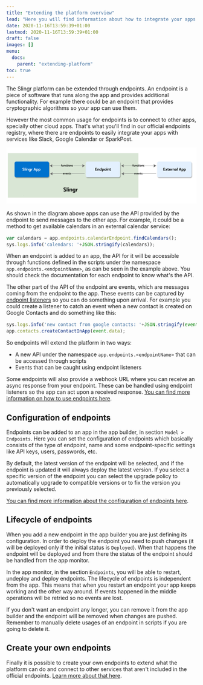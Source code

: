```yaml
---
title: "Extending the platform overview"
lead: "Here you will find information about how to integrate your apps with other apps as well as how to extend the features of the platform."
date: 2020-11-16T13:59:39+01:00
lastmod: 2020-11-16T13:59:39+01:00
draft: false
images: []
menu:
  docs:
    parent: "extending-platform"
toc: true
---
```


The Slingr platform can be extended through endpoints. An endpoint is a piece of software that runs 
along the app and provides additional functionality. For example there could be an endpoint that
provides cryptographic algorithms so your app can use them.

However the most common usage for endpoints is to connect to other apps, specially other cloud apps.
That's what you'll find in our official endpoints registry, where there are endpoints to easily
integrate your apps with services like Slack, Google Calendar or SparkPost.

![Endpoints overview](/images/vendor/extending/endpoints-overview.png)

As shown in the diagram above apps can use the API provided by the endpoint to send messages to
the other app. For example, it could be a method to get available calendars in an external calendar
service:

```js
var calendars = app.endpoints.calendarEndpoint.findCalendars();
sys.logs.info('calendars: '+JSON.stringify(calendars));
```

When an endpoint is added to an app, the API for it will be accessible through functions defined in the scripts under the
namespace `app.endpoints.<endpointName>`, as can be seen in the example above. You should check the
documentation for each endpoint to know what's the API.

The other part of the API of the endpoint are events, which are messages coming from the endpoint
to the app. These events can be captured by [endpoint listeners](app-development-model-listeners.html#endpoint-listeners)
so you can do something upon arrival. For example you could create a listener to catch an event 
when a new contact is created on Google Contacts and do something like this:

```js
sys.logs.info('new contact from google contacts: '+JSON.stringify(event.data));
app.contacts.createContactInApp(event.data);
```

So endpoints will extend the platform in two ways:

- A new API under the namespace `app.endpoints.<endpointName>` that can be accessed through scripts
- Events that can be caught using endpoint listeners

Some endpoints will also provide a webhook URL where you can receive an async response from your endpoint.
These can be handled using endpoint listeners so the app can act upon a received response.
[You can find more information on how to use endpoints here](app-development-model-endpoints.html#endpoints-usage).

## Configuration of endpoints

Endpoints can be added to an app in the app builder, in section `Model > Endpoints`. Here you can
set the configuration of endpoints which basically consists of the type of endpoint, name and some
endpoint-specific settings like API keys, users, passwords, etc. 

By default, the latest version of the endpoint will be selected, and if the endpoint is updated it will always deploy the latest
version. If you select a specific version of the endpoint you can select the upgrade policy to automatically upgrade to
compatible versions or to fix the version you previously selected.

[You can find more information about the configuration of endpoints here](app-development-model-endpoints.html#endpoints-configuration).

## Lifecycle of endpoints

When you add a new endpoint in the app builder you are just defining its configuration. In order to deploy
the endpoint you need to push changes (it will be deployed only if the initial status is `Deployed`). When
that happens the endpoint will be deployed and from there the status of the endpoint should be handled
from the app monitor.

In the app monitor, in the section `Endpoints`, you will be able to restart, undeploy and deploy endpoints.
The lifecycle of endpoints is independent from the app. This means that when you restart an endpoint your
app keeps working and the other way around. If events happened in the middle operations will be retried
so no events are lost.

If you don't want an endpoint any longer, you can remove it from the app builder and the endpoint will be
removed when changes are pushed. Remember to manually delete usages of an endpoint in scripts if you are going 
to delete it.

## Create your own endpoints

Finally it is possible to create your own endpoints to extend what the platform can do and connect
to other services that aren't included in the official endpoints. [Learn more about that 
here](extensions-create-your-own-endpoints.html).

